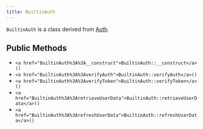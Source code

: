 ```yaml
---
title: BuiltinAuth
---
```


`BuiltinAuth` is a class derived from <a href="Auth">Auth</a>.

## Public Methods

* `<a href="BuiltinAuth%3A%3A__construct">BuiltinAuth::__construct</a>()`
* `<a href="BuiltinAuth%3A%3AverifyAuth">BuiltinAuth::verifyAuth</a>()`
* `<a href="BuiltinAuth%3A%3AverifyToken">BuiltinAuth::verifyToken</a>()`
* `<a href="BuiltinAuth%3A%3AretrieveUserData">BuiltinAuth::retrieveUserData</a>()`
* `<a href="BuiltinAuth%3A%3ArefreshUserData">BuiltinAuth::refreshUserData</a>()`

